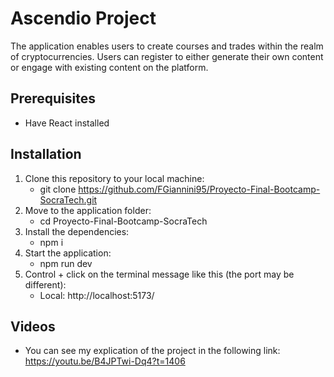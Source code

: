 # Ascendio Project
The application enables users to create courses and trades within the realm of cryptocurrencies. Users can register to either generate their own content or engage with existing content on the platform.
## Prerequisites
- Have React installed
## Installation
1. Clone this repository to your local machine:
   - git clone https://github.com/FGiannini95/Proyecto-Final-Bootcamp-SocraTech.git
2. Move to the application folder:
   - cd Proyecto-Final-Bootcamp-SocraTech
4. Install the dependencies:
   - npm i
5. Start the application:
   - npm run dev
6. Control + click on the terminal message like this (the port may be different):
   - Local:   http://localhost:5173/
## Videos
- You can see my explication of the project in the following link: https://youtu.be/B4JPTwi-Dq4?t=1406
